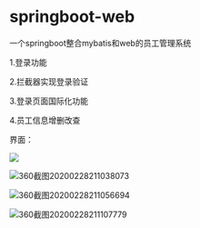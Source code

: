 # springboot-web
一个springboot整合mybatis和web的员工管理系统

1.登录功能

2.拦截器实现登录验证

3.登录页面国际化功能

4.员工信息增删改查

界面：

![](C:\Users\LENOVO\Desktop\截图\360截图20200228211016401.jpg)

![360截图20200228211038073](C:\Users\LENOVO\Desktop\截图\360截图20200228211038073.jpg)

![360截图20200228211056694](C:\Users\LENOVO\Desktop\截图\360截图20200228211056694.jpg)

![360截图20200228211107779](C:\Users\LENOVO\Desktop\截图\360截图20200228211107779.jpg)
